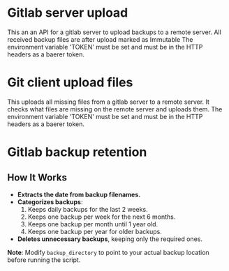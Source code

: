 # Gitlab server upload
This an an API for a gitlab server to upload backups to a remote server. All received backup files are after upload marked as Immutable
The environment variable 'TOKEN' must be set and must be in the HTTP headers as a baerer token.

# Git client upload files
This uploads all missing files from a gitlab server to a remote server.
It checks what files are missing on the remote server and uploads them.
The environment variable 'TOKEN' must be set and must be in the HTTP headers as a baerer token.

# Gitlab backup retention

## How It Works
- **Extracts the date from backup filenames.**
- **Categorizes backups**:
  1. Keeps daily backups for the last 2 weeks.
  2. Keeps one backup per week for the next 6 months.
  3. Keeps one backup per month until 1 year old.
  4. Keeps one backup per year for older backups.
- **Deletes unnecessary backups**, keeping only the required ones.

**Note**: Modify `backup_directory` to point to your actual backup location before running the script.

